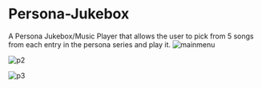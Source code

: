 # Persona-Jukebox
A Persona Jukebox/Music Player that allows the user to pick from 5 songs from each entry in the persona series and play it.
![mainmenu](https://github.com/Vincent2228/Persona-Jukebox/assets/65806408/ca6df5dd-1219-4120-85fe-49935a1d729e)

![p2](https://github.com/Vincent2228/Persona-Jukebox/assets/65806408/e7a94cba-f263-4a36-b50f-3bd8f23663d2)

![p3](https://github.com/Vincent2228/Persona-Jukebox/assets/65806408/ca2d9567-4b2d-48de-ab56-8456d73bf5bb)

